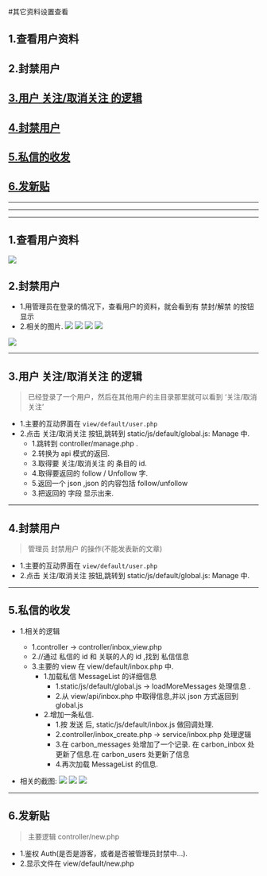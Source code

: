 #其它资料设置查看


## 1.查看用户资料
## 2.封禁用户
## [3.用户 关注/取消关注 的逻辑](#follow)
## [4.封禁用户](#block_user)
## [5.私信的收发](#private_message)
## [6.发新贴](#new_article)
***
***
***


## 1.查看用户资料

![](/assets/ScreenShot2018-01-15_15.41.19.png)

## 2.封禁用户
* 1.用管理员在登录的情况下，查看用户的资料，就会看到有 禁封/解禁 的按钮显示
* 2.相关的图片.
![](/assets/ScreenShot2018-01-15_14.01.05.png)
![](/assets/ScreenShot2018-01-16_10.11.00.png)
![](/assets/ScreenShot2018-01-15_14.01.38.png)
![](/assets/ScreenShot2018-01-15_15.41.19.png)

![](/assets/ScreenShot2018-01-15_14.01.38.png)


***

## 3.用户 关注/取消关注 的逻辑<a name="follow"/>
>已经登录了一个用户，然后在其他用户的主目录那里就可以看到 ‘关注/取消关注’

* 1.主要的互动界面在 ```view/default/user.php```
* 2.点击 关注/取消关注 按钮,跳转到 static/js/default/global.js: Manage 中.
    * 1.跳转到 controller/manage.php .
    * 2.转换为 api 模式的返回.
    * 3.取得要 关注/取消关注 的 条目的 id. 
    * 4.取得要返回的 follow / Unfollow 字.
    * 5.返回一个 json ,json 的内容包括 follow/unfollow
    * 3.把返回的 字段 显示出来.

***

## 4.封禁用户<a name="block_user"/>
>管理员 封禁用户 的操作(不能发表新的文章)

* 1.主要的互动界面在 ```view/default/user.php```
* 2.点击 关注/取消关注 按钮,跳转到 static/js/default/global.js: Manage 中.

***

## 5.私信的收发<a name="private_message"/>
* 1.相关的逻辑
    * 1.controller ->  controller/inbox_view.php
    * 2.//通过 私信的 id 和 关联的人的 id ,找到 私信信息
    * 3.主要的 view 在 view/default/inbox.php 中.
        * 1.加载私信 MessageList 的详细信息
          * 1.static/js/default/global.js  ->   loadMoreMessages 处理信息 .
          * 2.从 view/api/inbox.php 中取得信息,并以 json 方式返回到 global.js
        * 2.增加一条私信.
            * 1.按 发送 后, static/js/default/inbox.js 做回调处理.
            * 2.controller/inbox_create.php -> service/inbox.php 处理逻辑
            * 3.在 carbon_messages 处增加了一个记录. 在 carbon_inbox 处更新了信息.在 carbon_users 处更新了信息
            * 4.再次加载 MessageList 的信息.
                        
* 相关的截图:
![](/assets/ScreenShot2018-01-16_11.55.28.png)
![](/assets/ScreenShot2018-01-16_11.55.02.png)
![](/assets/ScreenShot2018-01-16_11.54.52.png)

***

## 6.发新贴<a name="new_article"/>
> 主要逻辑 controller/new.php

* 1.鉴权 Auth(是否是游客，或者是否被管理员封禁中...).
* 2.显示文件在 view/default/new.php 











